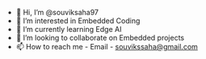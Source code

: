 - 👋 Hi, I’m @souviksaha97
- 👀 I’m interested in Embedded Coding
- 🌱 I’m currently learning Edge AI
- 💞️ I’m looking to collaborate on Embedded projects
- 📫 How to reach me - Email - souvikssaha@gmail.com

<!---
souviksaha97/souviksaha97 is a ✨ special ✨ repository because its `README.md` (this file) appears on your GitHub profile.
You can click the Preview link to take a look at your changes.
--->
